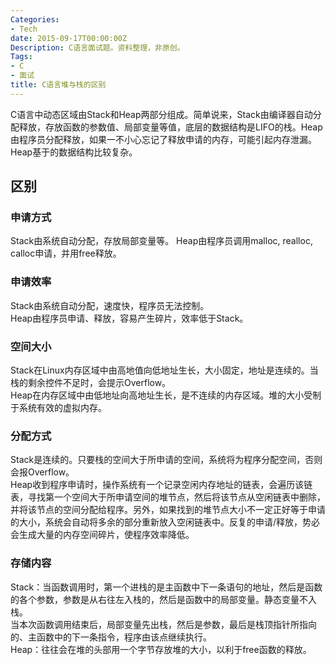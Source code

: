 ```yaml
---
Categories:
- Tech
date: 2015-09-17T00:00:00Z
Description: C语言面试题。资料整理，非原创。
Tags:
- C
- 面试
title: C语言堆与栈的区别
---
```


C语言中动态区域由Stack和Heap两部分组成。简单说来，Stack由编译器自动分配释放，存放函数的参数值、局部变量等值，底层的数据结构是LIFO的栈。Heap由程序员分配释放，如果一不小心忘记了释放申请的内存，可能引起内存泄漏。Heap基于的数据结构比较复杂。    

## 区别
### 申请方式
Stack由系统自动分配，存放局部变量等。
Heap由程序员调用malloc, realloc, calloc申请，并用free释放。 

### 申请效率
Stack由系统自动分配，速度快，程序员无法控制。   
Heap由程序员申请、释放，容易产生碎片，效率低于Stack。   

### 空间大小
Stack在Linux内存区域中由高地值向低地址生长，大小固定，地址是连续的。当栈的剩余控件不足时，会提示Overflow。   
Heap在内存区域中由低地址向高地址生长，是不连续的内存区域。堆的大小受制于系统有效的虚拟内存。   

### 分配方式
Stack是连续的。只要栈的空间大于所申请的空间，系统将为程序分配空间，否则会报Overflow。   
Heap收到程序申请时，操作系统有一个记录空闲内存地址的链表，会遍历该链表，寻找第一个空间大于所申请空间的堆节点，然后将该节点从空闲链表中删除，并将该节点的空间分配给程序。另外，如果找到的堆节点大小不一定正好等于申请的大小，系统会自动将多余的部分重新放入空闲链表中。反复的申请/释放，势必会生成大量的内存空间碎片，使程序效率降低。  

### 存储内容
Stack：当函数调用时，第一个进栈的是主函数中下一条语句的地址，然后是函数的各个参数，参数是从右往左入栈的，然后是函数中的局部变量。静态变量不入栈。  
当本次函数调用结束后，局部变量先出栈，然后是参数，最后是栈顶指针所指向的、主函数中的下一条指令，程序由该点继续执行。  
Heap：往往会在堆的头部用一个字节存放堆的大小，以利于free函数的释放。   


